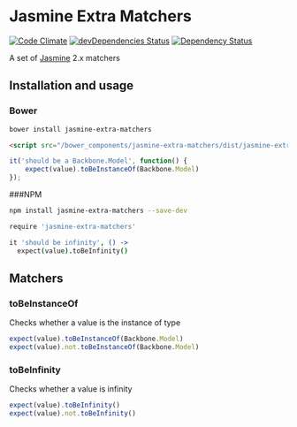 # Jasmine Extra Matchers

[![Code Climate](https://codeclimate.com/github/tomi77/jasmine-extra-matchers/badges/gpa.svg)](https://codeclimate.com/github/tomi77/jasmine-extra-matchers)
[![devDependencies Status](https://david-dm.org/tomi77/jasmine-extra-matchers/dev-status.svg)](https://david-dm.org/tomi77/jasmine-extra-matchers?type=dev)
[![Dependency Status](https://www.versioneye.com/user/projects/578ea15c88bf880039f7e576/badge.svg?style=flat-square)](https://www.versioneye.com/user/projects/578ea15c88bf880039f7e576)

A set of [Jasmine](http://jasmine.github.io/) 2.x matchers

## Installation and usage

### Bower

~~~bash
bower install jasmine-extra-matchers
~~~

~~~html
<script src="/bower_components/jasmine-extra-matchers/dist/jasmine-extra-matchers.js"></script>
~~~

~~~js
it('should be a Backbone.Model', function() {
    expect(value).toBeInstanceOf(Backbone.Model)
});
~~~

###NPM

~~~bash
npm install jasmine-extra-matchers --save-dev
~~~

~~~coffeescript
require 'jasmine-extra-matchers'

it 'should be infinity', () ->
  expect(value).toBeInfinity()
~~~

## Matchers

### toBeInstanceOf

Checks whether a value is the instance of type

~~~js
expect(value).toBeInstanceOf(Backbone.Model)
expect(value).not.toBeInstanceOf(Backbone.Model)
~~~

### toBeInfinity

Checks whether a value is infinity

~~~js
expect(value).toBeInfinity()
expect(value).not.toBeInfinity()
~~~
